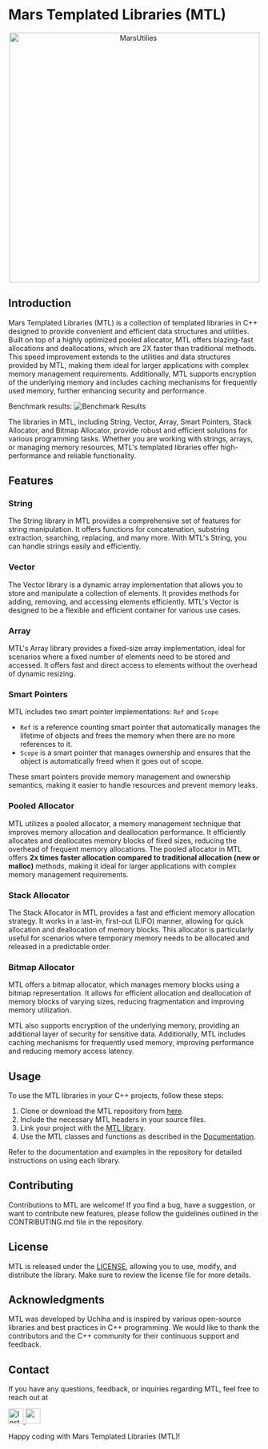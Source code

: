 # Mars Templated Libraries (MTL)

<p align="center"><img width="500" alt="MarsUtilies" src="https://github.com/VikramSGIT/MTL/assets/49726816/957269aa-20fd-4aa8-9a82-d7b2e06ae8d1"></p>

## Introduction

Mars Templated Libraries (MTL) is a collection of templated libraries in C++ designed to provide convenient and efficient data structures and utilities. Built on top of a highly optimized pooled allocator, MTL offers blazing-fast allocations and deallocations, which are 2X faster than traditional methods. This speed improvement extends to the utilities and data structures provided by MTL, making them ideal for larger applications with complex memory management requirements. Additionally, MTL supports encryption of the underlying memory and includes caching mechanisms for frequently used memory, further enhancing security and performance.

Benchmark results:
![Benchmark Results](https://github.com/VikramSGIT/MTL/assets/49726816/f3b0bc13-c810-4ab5-860a-11f1943734d9)

The libraries in MTL, including String, Vector, Array, Smart Pointers, Stack Allocator, and Bitmap Allocator, provide robust and efficient solutions for various programming tasks. Whether you are working with strings, arrays, or managing memory resources, MTL's templated libraries offer high-performance and reliable functionality.

## Features

### String

The String library in MTL provides a comprehensive set of features for string manipulation. It offers functions for concatenation, substring extraction, searching, replacing, and many more. With MTL's String, you can handle strings easily and efficiently.

### Vector

The Vector library is a dynamic array implementation that allows you to store and manipulate a collection of elements. It provides methods for adding, removing, and accessing elements efficiently. MTL's Vector is designed to be a flexible and efficient container for various use cases.

### Array

MTL's Array library provides a fixed-size array implementation, ideal for scenarios where a fixed number of elements need to be stored and accessed. It offers fast and direct access to elements without the overhead of dynamic resizing.

### Smart Pointers

MTL includes two smart pointer implementations: `Ref` and `Scope`

- `Ref` is a reference counting smart pointer that automatically manages the lifetime of objects and frees the memory when there are no more references to it.
- `Scope` is a smart pointer that manages ownership and ensures that the object is automatically freed when it goes out of scope.

These smart pointers provide memory management and ownership semantics, making it easier to handle resources and prevent memory leaks.

### Pooled Allocator

MTL utilizes a pooled allocator, a memory management technique that improves memory allocation and deallocation performance. It efficiently allocates and deallocates memory blocks of fixed sizes, reducing the overhead of frequent memory allocations. The pooled allocator in MTL offers **2x times faster allocation compared to traditional allocation (new or malloc)** methods, making it ideal for larger applications with complex memory management requirements.

### Stack Allocator

The Stack Allocator in MTL provides a fast and efficient memory allocation strategy. It works in a last-in, first-out (LIFO) manner, allowing for quick allocation and deallocation of memory blocks. This allocator is particularly useful for scenarios where temporary memory needs to be allocated and released in a predictable order.

### Bitmap Allocator

MTL offers a bitmap allocator, which manages memory blocks using a bitmap representation. It allows for efficient allocation and deallocation of memory blocks of varying sizes, reducing fragmentation and improving memory utilization.

MTL also supports encryption of the underlying memory, providing an additional layer of security for sensitive data. Additionally, MTL includes caching mechanisms for frequently used memory, improving performance and reducing memory access latency.

## Usage

To use the MTL libraries in your C++ projects, follow these steps:

1. Clone or download the MTL repository from [here](https://github.com/VikramSGIT/MTL).
2. Include the necessary MTL headers in your source files.
3. Link your project with the [MTL library](https://github.com/VikramSGIT/MTL/releases/tag/Release).
4. Use the MTL classes and functions as described in the [Documentation]().

Refer to the documentation and examples in the repository for detailed instructions on using each library.

## Contributing

Contributions to MTL are welcome! If you find a bug, have a suggestion, or want to contribute new features, please follow the guidelines outlined in the CONTRIBUTING.md file in the repository.

## License

MTL is released under the [LICENSE](https://github.com/VikramSGIT/MTL/blob/master/LICENSE), allowing you to use, modify, and distribute the library. Make sure to review the license file for more details.

## Acknowledgments

MTL was developed by Uchiha and is inspired by various open-source libraries and best practices in C++ programming. We would like to thank the contributors and the C++ community for their continuous support and feedback.

## Contact

If you have any questions, feedback, or inquiries regarding MTL, feel free to reach out at


<a href="https://instagram.com/uchiha_coder?igshid=NGExMmI2YTkyZg==">
  <img width="30" alt="Instagram" src="https://github.com/VikramSGIT/MTL/assets/49726816/8c3e7a1a-d287-4c4f-a083-b87f0c1c2930">
</a>
<a href="https://discord.gg/xTdkh8cv">
  <img width="30" atl="Discord" src="https://github.com/VikramSGIT/MTL/assets/49726816/311be2ea-e690-4f99-8527-0b8f1f1cc045">
</a>


Happy coding with Mars Templated Libraries (MTL)!

